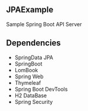 ## JPAExample
Sample Spring Boot API Server

## Dependencies
+ SpringData JPA
+ SpringBoot
+ LomBook
+ Spring Web
+ Thymeleaf
+ Spring Boot DevTools
+ H2 DataBase
+ Spring Security
